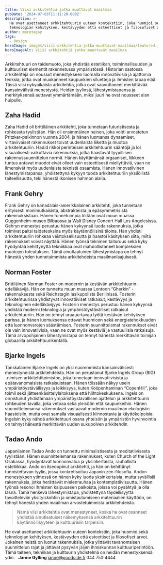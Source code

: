 ```yaml
---
title: Viisi arkkitehtiä jotka muuttavat maailmaa
pubDate: '2024-07-03T11:11:28.000Z'
description: >-
  He ovat asettaneet arkkitehtuurin uuteen kontekstiin, joka huomioi sekä
  teknologian kehityksen, kestävyyden että esteettiset ja filosofiset arvot.
author: moretagoy
tags:
  - Design
heroImage: images/viisi-arkkitehtia-jotka-muuttavat-maailmaa/featured.jpg
heroImageAlt: Viisi arkkitehtiä jotka muuttavat maailmaa
---
```


Arkkitehtuuri on taidemuoto, joka yhdistää estetiikan, toiminnallisuuden ja kulttuuriset elementit rakennetussa ympäristössä. Historian saatossa arkkitehteja on noussut menestykseen luomalla innovatiivisia ja ajattomia teoksia, jotka ovat muokanneet kaupunkien siluetteja ja ihmisten tapaa elää. Tässä viisi nykyaikaista arkkitehtia, jotka ovat saavuttaneet merkittävää kansainvälistä menestystä. Heidän tyylinsä, lähestymistapansa ja merkityksensä auttavat ymmärtämään, miksi juuri he ovat nousseet alan huipulle.

## Zaha Hadid

Zaha Hadid oli brittiläinen arkkitehti, joka tunnetaan futuristisesta ja rohkeasta tyylistään. Hän oli ensimmäinen nainen, joka voitti arvostetun Pritzker-palkinnon vuonna 2004, ja hänen luomansa dynaamiset, virtaviivaiset rakennukset toivat uudenlaista liikettä ja muotoa arkkitehtuuriin. Hadid rikkoi perinteisen arkkitehtuurin sääntöjä ja loi visuaalisesti vaikuttavia rakennuksia, jotka haastavat tyypillisen rakennussuunnittelun normit. Hänen käyttämänsä orgaaniset, liikkeen tuntua antavat muodot eivät olleet vain esteettisesti miellyttäviä, vaan ne ilmensivät myös uudenlaista teknistä osaamista. Hänen innovatiivinen lähestymistapansa, yhdistettynä kykyyn tuoda arkkitehtuuriin yksilöllistä taiteellisuutta, teki hänestä ikonisen hahmon alalla.

## Frank Gehry

Frank Gehry on kanadalais-amerikkalainen arkkitehti, joka tunnetaan erityisesti monimutkaisista, abstrakteista ja epäsymmetrisistä rakennuksistaan. Hänen tunnetuimpia töitään ovat muun muassa Guggenheim-museo Bilbaossa ja Walt Disney Concert Hall Los Angelesissa. Gehryn menestys perustuu hänen kykyynsä luoda rakennuksia, jotka toimivat paitsi taideteoksina myös käytännöllisinä tiloina. Hän yhdisti arkkitehtuuriin rohkeaa veistoksellisuutta ja haastoi käsityksen siitä, miltä rakennukset voivat näyttää. Hänen työnsä tekninen taituruus sekä kyky hyödyntää kehittynyttä tekniikkaa ovat mahdollistaneet kompleksien muotojen toteutuksen. Tämä ainutlaatuinen lähestymistapa on tehnyt hänestä yhden tunnetuimmista arkkitehdeista maailmanlaajuisesti.

## Norman Foster

Brittiläinen Norman Foster on modernin ja kestävän arkkitehtuurin edelläkävijä. Hän on tunnettu muun muassa Lontoon “Gherkin” -rakennuksesta sekä Reichstagin lasikupolista Berliinissä. Fosterin arkkitehtuurissa yhdistyvät innovatiiviset ratkaisut, kestävyys ja teknologinen edelläkävijyys. Fosterin menestys perustuu hänen kykyynsä yhdistää moderni teknologia ja ympäristöystävälliset ratkaisut arkkitehtuuriin. Hän on tehnyt uraauurtavaa työtä kestävän kehityksen parissa, ja hänen luomuksensa ottavat huomioon sekä energiatehokkuuden että luonnonvarojen säästämisen. Fosterin suunnittelemat rakennukset eivät ole vain innovatiivisia, vaan ne ovat myös kestäviä ja vastuullisia ratkaisuja. Tämä arvopohjainen lähestymistapa on tehnyt hänestä merkittävän toimijan globaalilla arkkitehtuurikentällä.

## Bjarke Ingels

Tanskalainen Bjarke Ingels on yksi nuoremmista kansainvälisesti menestyneistä arkkitehdeista. Hän on perustanut Bjarke Ingels Group (BIG) -nimisen arkkitehtitoimiston, joka tunnetaan innovatiivisista ja epätavanomaisista ratkaisuistaan. Hänen töissään näkyy usein ympäristöystävällisyys ja leikkisyys, kuten Kööpenhaminan “CopenHill”, joka toimii sekä jätteenkäsittelylaitoksena että hiihtokeskuksena. Ingels on onnistunut yhdistämään ympäristöystävällisen ajattelun ja arkkitehtuurin rohkeuden tavalla, joka vetoaa sekä yleisöön että kaupunkeihin. Hänen suunnittelemansa rakennukset vastaavat modernin maailman ekologisiin haasteisiin, mutta ovat samalla visuaalisesti kiinnostavia ja käyttökelpoisia. Ingelsin kyky nähdä arkkitehtuuri osana yhteisön ja ympäristön hyvinvointia on tehnyt hänestä merkittävän uuden sukupolven arkkitehdin.

## Tadao Ando

Japanilainen Tadao Ando on tunnettu minimalistisesta ja meditatiivisesta tyylistään. Hänen suunnittelemansa rakennukset, kuten Church of the Light Osakassa, hyödyntävät luonnonvaloa ja yksinkertaista, rauhallista estetiikkaa. Ando on itseoppinut arkkitehti, ja hän on kehittänyt tunnistettavan tyylin, jossa konkretisoituu Japanin zen-filosofia. Andon menestyksen ytimessä on hänen kyky luoda yksinkertaisia, mutta syvällisiä rakennuksia, jotka herättävät mielenrauhaa ja kontemplatiivisuutta. Hänen työnsä resonoi ihmisten kaipuuseen paikoista, joissa voi pysähtyä ja olla läsnä. Tämä henkevä lähestymistapa, yhdistettynä täydellisyyttä tavoitteleviin yksityiskohtiin ja omistautumiseen materiaalien käyttöön, on tehnyt hänestä yhden maailman arvostetuimmista arkkitehdeista.

> Nämä viisi arkkitehtia ovat menestyneet, koska he ovat osanneet yhdistää ainutlaatuiset näkemyksensä arkkitehtuurin käytännöllisyyteen ja kulttuurisiin tarpeisiin.

He ovat asettaneet arkkitehtuurin uuteen kontekstiin, joka huomioi sekä teknologian kehityksen, kestävyyden että esteettiset ja filosofiset arvot. Jokainen heistä on luonut rakennuksia, jotka ylittävät tavanomaisen suunnittelun rajat ja jättävät pysyvän jäljen ihmiskunnan kulttuuriperintöön. Tämä taiteen, tekniikan ja kulttuurin yhdistelmä on heidän menestyksensä ydin.   **Janne Gylling** janne@goodside.fi 044 750 4444